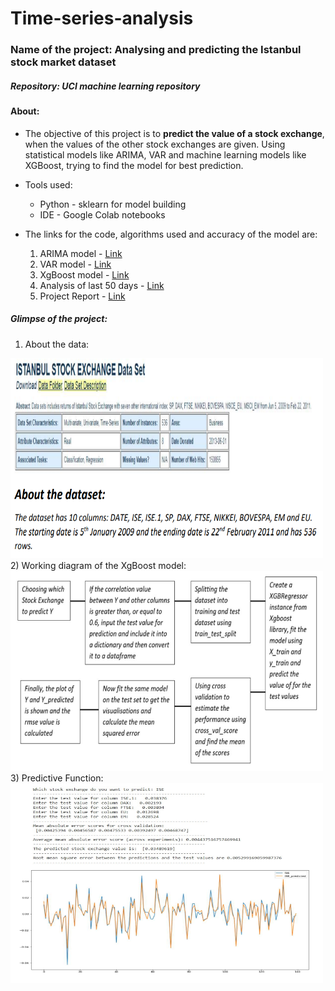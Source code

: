 # Time-series-analysis
### Name of the project: Analysing and predicting the Istanbul stock market dataset
##### Repository: UCI machine learning repository 
#### About: 
- The objective of this project is to **predict the value of a stock exchange**, when the values of 
the other stock exchanges are given. Using statistical models like ARIMA, VAR and machine 
learning models like XGBoost, trying to find the model for best prediction.

- Tools used:
    - Python - sklearn for model building
    - IDE - Google Colab notebooks

-   The links for the code, algorithms used and accuracy of the model are:
    1) ARIMA model - [Link](https://github.com/JayB-7/Time-series-analysis/blob/main/ISE_analysis_ARIMA.ipynb)
    2) VAR model - [Link](https://github.com/JayB-7/Time-series-analysis/blob/main/multivariate_analysis_ISE.ipynb)
    3) XgBoost model - [Link](https://github.com/JayB-7/Time-series-analysis/blob/main/xgboost_predictionfunc.ipynb)
    4) Analysis of last 50 days - [Link](https://github.com/JayB-7/Time-series-analysis/blob/main/Analysis_last50days_ISE.ipynb)
    5) Project Report - [Link](https://github.com/JayB-7/Time-series-analysis/blob/main/project_report.pdf)


##### Glimpse of the project:
1) About the data: 

<img src="readme_templates/time-series-3.png" width="500" height="320"/>
2) Working diagram of the XgBoost model:

<img src="readme_templates/time-series-1.PNG" width="500" height="320"/>
3) Predictive Function:

<img src="readme_templates/time-series-2.png" width="500" height="320"/>



   


 
